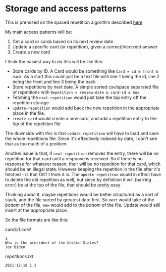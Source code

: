 # Storage and access patterns

This is premised on the spaced repetition algorithm described [here](./spaced_rep.md)

My main access patterns will be:

1. Get a card or cards based on its next review date
2. Update a specific card (or repetition), given a correct/incorrect answer
3. Create a new card

I think the easiest way to do this will be like this:

* Store cards by ID. A Card would be something like `Card = id & front & back`. As a start this could just be a text file with line 1 being the id, line 2 being the front and line 3 being the back
* Store repetitions by next date. A simple sorted csv/space separated file of repetitions with `Repetition = review-date & card-id & box`
* Fetching the `next-repetition` would just take the top entry off the repetition storage
* `update-repetition` would add back the new repetition in the appropriate place in the file.
* `create-card` would create a new card, and add a repetition entry to the _top_ of the repetition file

The downside with this is that `update repetition` will have to load and save the whole repetitions file. Since it's effectively indexed by date, I don't see that as too much of a problem.

Another issue is that, if `next-repetition` removes the entry, there will be no repetition for that card until a response is received. So if there _is_ no response for whatever reason, their will be no repetition for that card, which should be an illegal state. However keeping the repetition in the file after it's fetched - is that OK? I think it is. The `update repetition` would in effect have to delete the old repetition as well, but since by definition it will (barring error) be at the top of the file, that should be pretty easy

Thinking about it, maybe repetitions would be better structured as a sort of stack, and the file sorted by greatest date first. So `next` would take of the _bottom_ of the file, `new` would add to the _bottom_ of the file. Update would still insert at the appropriate place.

So the file formats are like this:

_cards/1.card_
```
1
Who is the president of the United States?
Joe Biden
```

_repetitions.txt_
```
2021-12-18 1 1
```

